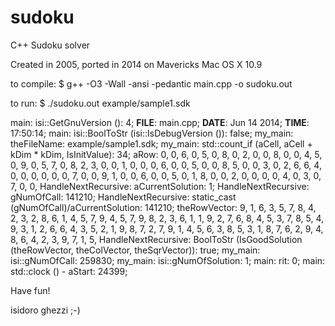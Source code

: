 sudoku
======

C++ Sudoku solver

Created in 2005, ported in 2014 on Mavericks Mac OS X 10.9

to compile:
$ g++ -O3 -Wall -ansi -pedantic main.cpp -o sudoku.out

to run:
$ ./sudoku.out example/sample1.sdk

main: isi::GetGnuVersion (): 4;
__FILE__: main.cpp;
__DATE__: Jun 14 2014;
__TIME__: 17:50:14;
main: isi::BoolToStr (isi::IsDebugVersion ()): false;
my_main: theFileName: example/sample1.sdk;
my_main: std::count_if (aCell, aCell + kDim * kDim, IsInitValue): 34;
aRow:
	0, 	0, 	6, 	0, 	5, 	0, 	8, 	0, 	2, 
	0, 	0, 	8, 	0, 	0, 	4, 	5, 	0, 	9, 
	0, 	5, 	7, 	0, 	8, 	2, 	3, 	0, 	0, 
	1, 	0, 	0, 	0, 	6, 	0, 	0, 	5, 	0, 
	0, 	8, 	5, 	0, 	0, 	3, 	0, 	2, 	6, 
	6, 	4, 	0, 	0, 	0, 	0, 	0, 	0, 	7, 
	0, 	0, 	9, 	1, 	0, 	0, 	6, 	0, 	0, 
	5, 	0, 	1, 	8, 	0, 	0, 	2, 	0, 	0, 
	0, 	0, 	4, 	0, 	3, 	0, 	7, 	0, 	0, 
HandleNextRecursive: aCurrentSolution: 1;
HandleNextRecursive: gNumOfCall: 141210;
HandleNextRecursive: static_cast <double >(gNumOfCall)/aCurrentSolution: 141210;
theRowVector:
	9, 	1, 	6, 	3, 	5, 	7, 	8, 	4, 	2, 
	3, 	2, 	8, 	6, 	1, 	4, 	5, 	7, 	9, 
	4, 	5, 	7, 	9, 	8, 	2, 	3, 	6, 	1, 
	1, 	9, 	2, 	7, 	6, 	8, 	4, 	5, 	3, 
	7, 	8, 	5, 	4, 	9, 	3, 	1, 	2, 	6, 
	6, 	4, 	3, 	5, 	2, 	1, 	9, 	8, 	7, 
	2, 	7, 	9, 	1, 	4, 	5, 	6, 	3, 	8, 
	5, 	3, 	1, 	8, 	7, 	6, 	2, 	9, 	4, 
	8, 	6, 	4, 	2, 	3, 	9, 	7, 	1, 	5, 
HandleNextRecursive: BoolToStr (IsGoodSolution (theRowVector, theColVector, theSqrVector)): true;
my_main: isi::gNumOfCall: 259830;
my_main: isi::gNumOfSolution: 1;
main: rit: 0;
main: std::clock () - aStart: 24399;

Have fun!

isidoro ghezzi
;-)
